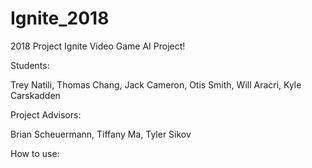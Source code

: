 # Ignite_2018

2018 Project Ignite Video Game AI Project!

Students:

Trey Natili, Thomas Chang, Jack Cameron, Otis Smith, Will Aracri, Kyle
Carskadden


Project Advisors:

Brian Scheuermann, Tiffany Ma, Tyler Sikov


How to use:

